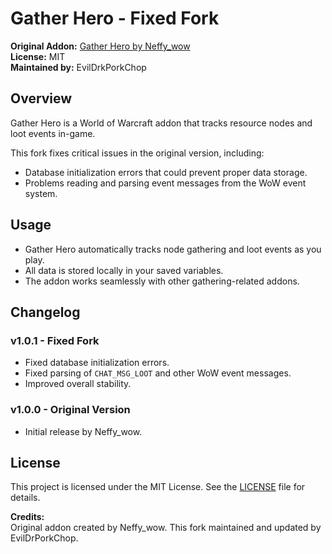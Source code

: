 # Gather Hero - Fixed Fork

**Original Addon:** [Gather Hero by Neffy_wow](https://www.curseforge.com/wow/addons/gather-hero)  
**License:** MIT  
**Maintained by:** EvilDrkPorkChop

## Overview

Gather Hero is a World of Warcraft addon that tracks resource nodes and loot events in-game.

This fork fixes critical issues in the original version, including:

- Database initialization errors that could prevent proper data storage.
- Problems reading and parsing event messages from the WoW event system.

## Usage

- Gather Hero automatically tracks node gathering and loot events as you play.
- All data is stored locally in your saved variables.
- The addon works seamlessly with other gathering-related addons.

## Changelog

### v1.0.1 - Fixed Fork

- Fixed database initialization errors.
- Fixed parsing of `CHAT_MSG_LOOT` and other WoW event messages.
- Improved overall stability.

### v1.0.0 - Original Version

- Initial release by Neffy_wow.

## License

This project is licensed under the MIT License. See the [LICENSE](LICENSE) file for details.

**Credits:**  
Original addon created by Neffy_wow. This fork maintained and updated by EvilDrPorkChop.
